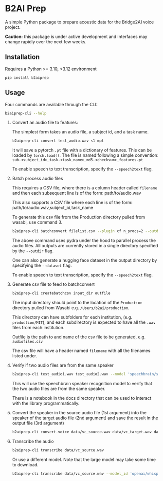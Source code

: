 # B2AI Prep

A simple Python package to prepare acoustic data for the Bridge2AI voice project.

**Caution:** this package is under active development and interfaces may change rapidly over the next few weeks.

## Installation
Requires a Python >= 3.10, <3.12 environment

```
pip install b2aiprep
```

## Usage
Four commands are available through the CLI:

```bash
b2aiprep-cli --help
```

1. Convert an audio file to features:

    The simplest form takes an audio file, a subject id, and a task name.

    ```bash
    b2aiprep-cli convert test_audio.wav s1 mpt
    ```

    It will save a pytorch `.pt` file with a dictionary of features. This can be
    loaded by `torch.load()`. The file is named following a simple convention:
    `sub-<subject_id>_task-<task_name>_md5-<checksum>_features.pt`

    To enable speech to text transcription, specify the `--speech2text` flag.

2. Batch process audio files

    This requires a CSV file, where there is a column header called `filename` and then each subsequent line is of the form:
    path/to/audio.wav

    This also supports a CSV file where each line is of the form:
    path/to/audio.wav,subject_id,task_name

    To generate this csv file from the Production directory pulled from wasabi, use command 3.

    ```bash
    b2aiprep-cli batchconvert filelist.csv --plugin cf n_procs=2 --outdir out --save_figures
    ```

    The above command uses pydra under the hood to parallel process the audio files.
    All outputs are currently stored in a single directory specified by the `--outdir`
    flag.

    One can also generate a hugging face dataset in the output directory by specifying the
     `--dataset` flag.

    To enable speech to text transcription, specify the `--speech2text` flag.

3. Generate csv file to feed to batchconvert

    ```bash
    b2aiprep-cli createbatchcsv input_dir outfile
    ```

    The input directory should point to the location of the `Production` directory pulled from Wasabi e.g. `/Users/b2ai/production`.

    This directory can have subfolders for each institution, (e.g. `production/MIT`),
    and each subdirectory is expected to have all the `.wav` files from each institution.

    Outfile is the path to and name of the csv file to be generated, e.g. `audiofiles.csv`

   The csv file will have a header named `filename` with all the filenames listed under. 

5. Verify if two audio files are from the same speaker

    ```bash
    b2aiprep-cli test_audio1.wav test_audio2.wav --model 'speechbrain/spkrec-ecapa-voxceleb'
    ```

    This will use the speechbrain speaker recognition model to verify that the two
    audio files are from the same speaker.

    There is a notebook in the docs directory that can be used to interact with the library
    programmatically.

6. Convert the speaker in the source audio file (1st argument) into the speaker of the target audio file (2nd argument)
     and save the result in the output file (3rd argument)

    ```bash
    b2aiprep-cli convert-voice data/vc_source.wav data/vc_target.wav data/vc_output.wav
    ```

7. Transcribe the audio

    ```bash
    b2aiprep-cli transcribe data/vc_source.wav
    ```

    Or use a different model. Note that the large model may take some time to download. 

    ```bash
    b2aiprep-cli transcribe data/vc_source.wav --model_id 'openai/whisper-large-v3' --return_timestamps true
    ```
